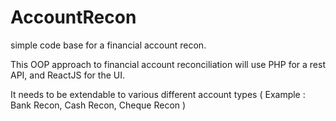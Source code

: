 # AccountRecon
simple code base for a financial account recon.

This OOP approach to financial account reconciliation will use PHP for a rest API,
and ReactJS for the UI.
 
It needs to be extendable to various different account types
( Example : Bank Recon, Cash Recon, Cheque Recon )
